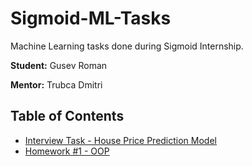 # Sigmoid-ML-Tasks
Machine Learning tasks done during Sigmoid Internship.

**Student:** Gusev Roman

**Mentor:** Trubca Dmitri

## Table of Contents
- [Interview Task - House Price Prediction Model](Interview_House_Price_Prediction_Model)
- [Homework #1 - OOP](Homework_1_OOP)